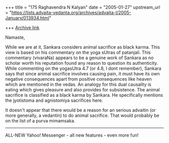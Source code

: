+++
title = "175 Raghavendra N Kalyan"
date = "2005-01-27"
upstream_url = "https://lists.advaita-vedanta.org/archives/advaita-l/2005-January/013934.html"

+++
[Archive link](https://lists.advaita-vedanta.org/archives/advaita-l/2005-January/013934.html)


Namaste,

While we are at it, Sankara considers animal sacrifice as black karma. This view is based on his commentary on the yoga sUtras of patanjali. This commentary (vivaraNa) appears to be a genuine work of Sankara as no scholar worth his reputation found any reason to question its authenticity. While commenting on the yogasUtra 4.7 (or 4.8, I dont remember), Sankara says that since animal sacrifice involves causing pain, it must have its own negative consequences apart from positive consequences like heaven which are mentioned in the vedas. An analogy for this dual causality is eating which gives pleasure and also provides for subsistence. The animal sacrifice is classified as a black karma by Sankara. He specifically mentions the jyotistoma and agnistomiya sacrifices here.

It doesn't appear that there would be a reason for an serious advaitin (or more generally, a vedantin) to do animal sacrifice. That would probably be on the list of a purva mimamsaka.




---------------------------------
 ALL-NEW Yahoo! Messenger - all new features - even more fun!  

